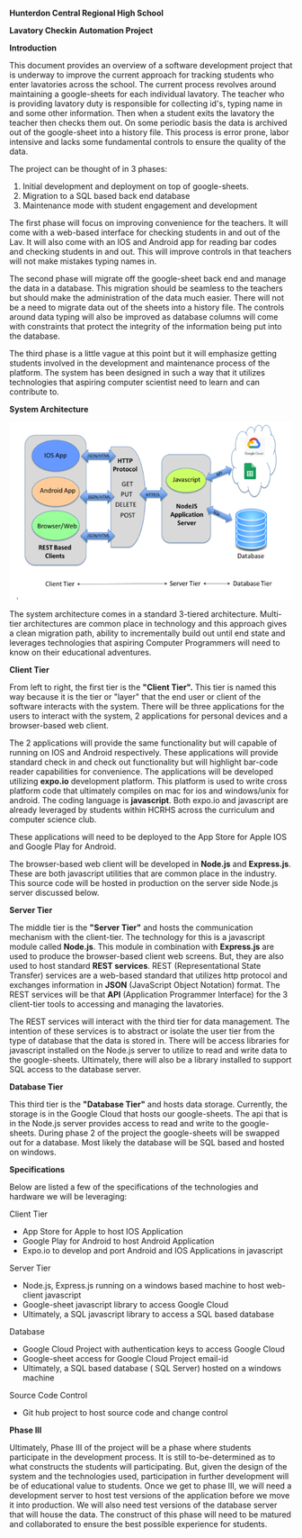 **Hunterdon Central Regional High School**

**Lavatory Checkin**  **Automation Project**



**Introduction**

This document provides an overview of a software development project that is underway to improve the current approach for tracking students who enter lavatories across the school.   The current process revolves around maintaining a google-sheets for each individual lavatory.   The teacher who is providing lavatory duty is responsible for collecting id&#39;s, typing name in and some other information.   Then when a student exits the lavatory the teacher then checks them out.   On some periodic basis the data is archived out of the google-sheet into a history file.  This process is error prone, labor intensive and lacks some fundamental controls to ensure the quality of the data.

The project can be thought of in 3 phases:

1. Initial development and deployment on top of google-sheets.
2. Migration to a SQL based back end database
3. Maintenance mode with student engagement and development

The first phase will focus on improving convenience for the teachers.  It will come with a web-based interface for checking students in and out of the Lav.  It will also come with an IOS and Android app for reading bar codes and checking students in and out.    This will improve controls in that teachers will not make mistakes typing names in.

The second phase will migrate off the google-sheet back end and manage the data in a database.  This migration should be seamless to the teachers but should make the administration of the data much easier.  There will not be a need to migrate data out of the sheets into a history file.   The controls around data typing will also be improved as database columns will come with constraints that protect the integrity of the information being put into the database.

The third phase is a little vague at this point but it will emphasize getting students involved in the development and maintenance process of the platform.   The system has been designed in such a way that it utilizes technologies that aspiring computer scientist need to learn and can contribute to.

**System Architecture**

 ![](Arch1.jpg)

The system architecture comes in a standard 3-tiered architecture.  Multi-tier architectures are common place in technology and this approach gives a clean migration path, ability to incrementally build out until end state and leverages technologies that aspiring Computer Programmers will need to know on their educational adventures.

**Client Tier**

From left to right, the first tier is the **&quot;Client Tier&quot;.**  This tier is named this way because it is the tier or &quot;layer&quot; that the end user or client of the software interacts with the system.   There will be three applications for the users to interact with the system, 2 applications for personal devices and a browser-based web client.

The 2 applications will provide the same functionality but will capable of running on IOS and Android respectively.    These applications will provide standard check in and check out functionality but will highlight bar-code reader capabilities for convenience.      The applications will be developed utilizing **expo.io** development platform.  This platform is used to write cross platform code that ultimately compiles on mac for ios and windows/unix for android.    The coding language is **javascript**.   Both expo.io and javascript are already leveraged by students within HCRHS across the curriculum and computer science club.

These applications will need to be deployed to the App Store for Apple IOS  and Google Play for Android.

The browser-based web client will be developed in **Node.js** and **Express.js**.  These are both javascript utilities that are common place in the industry.   This source code will be hosted in production on the server side Node.js server discussed below.

**Server Tier**

The middle tier is the **&quot;Server Tier&quot;** and hosts the communication mechanism with the client-tier.   The technology for this is a javascript module called **Node.js**.    This module in combination with **Express.js** are used to produce the browser-based client web screens.  But, they are also used to host standard **REST services**.   REST (Representational State Transfer) services are a web-based standard that utilizes http protocol and exchanges information in **JSON** (JavaScript Object Notation) format.  The REST services will be that **API** (Application Programmer Interface) for the 3 client-tier tools to accessing and managing the lavatories.

The REST services will interact with the third tier for data management.  The intention of these services is to abstract or isolate the user tier from the type of database that the data is stored in.    There will be access libraries for javascript installed on the Node.js server to utilize to read and write data to the google-sheets.  Ultimately, there will also be a library installed to support SQL access to the database server.

**Database Tier**

This third tier is the **&quot;Database Tier&quot;** and hosts data storage.   Currently, the storage is in the Google Cloud that hosts our google-sheets.  The api that is in the Node.js server provides access to read and write to the google-sheets.     During phase 2 of the project the google-sheets will be swapped out for a database.  Most likely the database will be SQL based and hosted on windows.

**Specifications**

Below are listed a few of the specifications of the technologies and hardware we will be leveraging:

Client Tier

- App Store for Apple to host IOS Application
- Google Play for Android to host Android Application
- Expo.io to develop and port Android and IOS Applications in javascript

Server Tier

- Node.js, Express.js running on a windows based machine to host web-client javascript
- Google-sheet javascript library to access Google Cloud
- Ultimately, a SQL javascript library to access a SQL based database

Database

- Google Cloud Project with authentication keys to access Google Cloud
- Google-sheet access for Google Cloud Project email-id
- Ultimately, a SQL based database ( SQL Server) hosted on a windows machine

Source Code Control

- Git hub project to host source code and change control

**Phase III**

Ultimately, Phase III of the project will be a phase where students participate in the development process.  It is still to-be-determined as to what constructs the students will participating.  But, given the design of the system and the technologies used, participation in further development will be of educational value to students.   Once we get to phase III, we will need a development server to host test versions of the application before we move it into production.   We will also need test versions of the database server that will house the data.    The construct of this phase will need to be matured and collaborated to ensure the best possible experience for students.